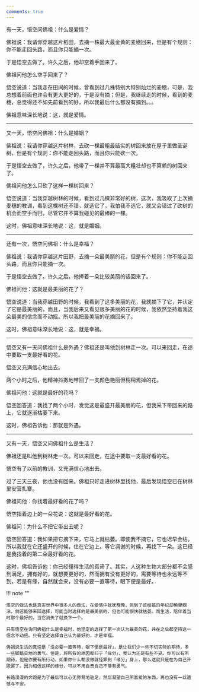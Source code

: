 ```yaml
---
comments: true
---
```



有一天，悟空问佛祖：什么是爱情？

佛祖说：我请你穿越这片稻田，去摘一株最大最金黄的麦穗回来，但是有个规则：你不能走回头路，而且你只能摘一次。

于是悟空去做了。许久之后，他却空着手回来了。

佛祖问他怎么空手回来了？

悟空说道：当我走在田间的时候，曾看到过几株特别大特别灿烂的麦穗，可是，我总想着前面也许会有更大更好的，于是没有摘；但是，我继续走的时候，看到的麦穗，总觉得还不如先前看到的好，所以我最后什么都没有摘到。。。

佛祖意味深长地说：这，就是爱情。

---

又一天，悟空问佛祖：什么是婚姻？

佛祖说：我请你穿越这片树林，去砍一棵最粗最结实的树回来放在屋子里做圣诞树，但是有个规则：你不能走回头路，而且你只能砍一次。

于是悟空去做了，许久之后，他带了一棵并不算最高大粗壮却也不算赖的树回来了。

佛祖问他怎么只砍了这样一棵树回来？

悟空说道：当我穿越树林的时候，看到过几棵非常好的树，这次，我吸取了上次摘麦穗的教训，看到这棵树还不错，就选它了，我怕我不选它，就又会错过了砍树的机会而空手而归，尽管它并不算我碰见的最棒的一棵。

这时，佛祖意味深长地说：这，就是婚姻。

---

还有一次，悟空问佛祖：什么是幸福？

佛祖说：我请你穿越这片田野，去摘一朵最美丽的花，但是有个规则：你不能走回头路，而且你只能摘一次。

于是悟空去做了。许久之后，他捧着一朵比较美丽的话回来了。

佛祖问他：这就是最美丽的花了？

悟空说道：当我穿越田野的时候，我看到了这多美丽的花，我就摘下了它，并认定了它是最美丽的，而且，当我后来又看见很多美丽的花的时候，我依然坚持着我这朵最美的信念而不动摇。所以我把最美丽的花摘回来了。

这时，佛祖意味深长地说：这，就是幸福。

---

悟空又有一天问佛祖什么是外遇？佛祖还是叫他到树林走一次。可以来回走，在途中要取一支最好看的花。

悟空又充满信心地出去。

两个小时之后，他精神抖擞地带回了一支颜色艳丽但稍稍焉掉的花。

佛祖问他：这就是最好的花吗？

悟空回答道：我找了两个小时，发觉这是最盛开最美丽的花，但我采下带回来的路上，它就逐渐枯萎下来。

这时，佛祖告诉他：那就是外遇。

---

又有一天，悟空又问佛祖什么是生活？

佛祖还是叫他到树林走一次。可以来回走，在途中要取一支最好看的花。

悟空有了以前的教训，又充满信心地出去。

过了三天三夜，他也没有回来。佛祖只好走进树林里找他，最后发现悟空已在树林里安营扎寨。

佛祖问他：你找着最好看的花了吗？

悟空指着边上的一朵花说：这就是最好看的花。

佛祖问：为什么不把它带出去呢？

悟空回答道：我如果把它摘下来，它马上就枯萎。即使我不摘它，它也迟早会枯。所以我就在它还盛开的时候，住在它边上。等它凋谢的时候，再找下一朵。这已经是我找着的第二朵最好看的花。

这时，佛祖告诉他：你已经懂得生活的真谛了。其实，人这种生物大部分都不会感到满足，拥有好的，就想要更好的，然而拥有没有更好的，需要等待也永远等不到，若是有缘，自然就会来，没有必要一直等待，眼下便是最好。


!!! note ""

    悟空的做法也是真实世界中很多人的做法，在爱情中犹犹豫豫，但到了该结婚的年纪却稀里糊涂。倘若能够来回选择，可能当时选择的是最美丽的，但也可能很快就枯萎。而生活，陪伴着当时那个最好的，当它消失了就换下一个。

    只有悟空在询问佛祖什么是幸福时，他坚定的选择了第一次认为最美的花，并在之后都坚持这一信念不动摇。只有坚定选择自己认为最好的，才是幸福。

    佛祖说生活的真谛是「没必要一直等待，眼下便是最好」，是让我们少一些不切实际的期待，多一些脚踏实地的勇气。但是，将所有的原因都归于「缘分」，我认为还是有些不妥。你可以有所期待，但是你要有所行动，如果你什么都没做就怪罪到「缘分」身上，那么这就只是在为自己开脱罢了。因为相信这样的缘分，可以不用自责自己不够有勇气。

    长路漫漫的奔跑是为了最后可以心无旁骛地驻足，然后凝望自己所喜爱的东西，再也没有一丝遗憾与不安。



